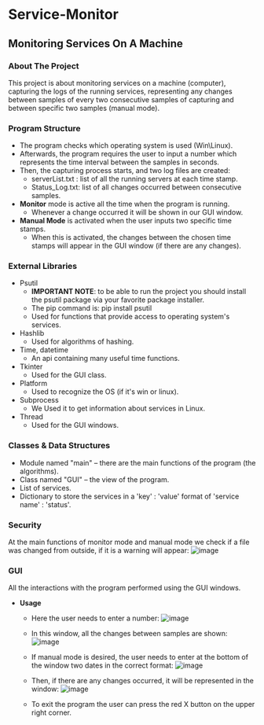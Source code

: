 # Service-Monitor
## Monitoring Services On A Machine 
### About The Project
This project is about monitoring services on a machine (computer), capturing the logs of the running services, representing any changes between samples of every two consecutive samples of capturing and between specific two samples (manual mode).
### Program Structure
- The program checks which operating system is used (Win\Linux).
- Afterwards, the program requires the user to input a number which represents the time interval between the samples in seconds.
- Then, the capturing process starts, and two log files are created:
  - serverList.txt : list of all the running servers at each time stamp.
  - Status_Log.txt: list of all changes occurred between consecutive samples.
- __Monitor__ mode is active all the time when the program is running.
  - Whenever a change occurred it will be shown in our GUI window.
- __Manual Mode__ is activated when the user inputs two specific time stamps. 
  - When this is activated, the changes between the chosen time stamps will appear in the GUI window (if there are any changes).
### External Libraries
- Psutil
  - __IMPORTANT NOTE__: to be able to run the project you should install the psutil package via your favorite     package installer.
  - The pip command is: pip install psutil
  - Used for functions that provide access to operating system's services.
- Hashlib
  - Used for algorithms of hashing.
- Time, datetime
  - An api containing many useful time functions.
- Tkinter
  - Used for the GUI class.
- Platform
  - Used to recognize the OS (if it's win or linux).
- Subprocess
  - We Used it to get information about services in Linux.
- Thread
  - Used for the GUI windows.
### Classes & Data Structures
- Module named "main" – there are the main functions of the program (the algorithms).
- Class named "GUI" – the view of the program.
- List of services.
- Dictionary to store the services in a 'key' : 'value' format of 'service name' : 'status'.
### Security
At the main functions of monitor mode and manual mode we check if a file was changed from outside, if it is a warning will appear:
![image](https://user-images.githubusercontent.com/93203695/182890147-afdc4a3b-9091-48a7-a084-af6d06a580bd.png)
### GUI
All the interactions with the program performed using the GUI windows.
- __Usage__
  - Here the user needs to enter a number:
  ![image](https://user-images.githubusercontent.com/93203695/182890440-81ff7991-5854-4775-9e75-959e83c56332.png)
  - In this window, all the changes between samples are shown:
  ![image](https://user-images.githubusercontent.com/93203695/182890595-e49e4cc2-1bdb-43a8-842f-8fb677b12a1e.png)

  - If manual mode is desired, the user needs to enter at the bottom of the window two dates in the correct format:
  ![image](https://user-images.githubusercontent.com/93203695/182890672-8d549d15-c9ef-4e96-b15c-4a3112bb6288.png)

  - Then, if there are any changes occurred, it will be represented in the window:
  ![image](https://user-images.githubusercontent.com/93203695/182890737-bdd6986d-d54c-4fdd-97df-196835b8fa9d.png)

  - To exit the program the user can press the red X button on the upper right corner.
  
  

